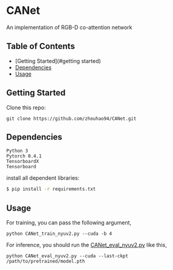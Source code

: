 # CANet
An implementation of RGB-D co-attention network

## Table of Contents

- [Getting Started](#getting started)
- [Dependencies](#dependencies)
- [Usage](#usage)

## Getting Started
Clone this repo:
```
git clone https://github.com/zhouhao94/CANet.git
```

## Dependencies
```
Python 3
Pytorch 0.4.1
TensorboardX
Tensorboard
```

install all dependent libraries:
```sh
$ pip install -r requirements.txt
```

## Usage

For training, you can pass the following argument,

```
python CANet_train_nyuv2.py --cuda -b 4
```

For inference, you should run the [CANet_eval_nyuv2.py](CANet_eval_nyuv2.py) like this,

```
python CANet_eval_nyuv2.py --cuda --last-ckpt /path/to/pretrained/model.pth
```
